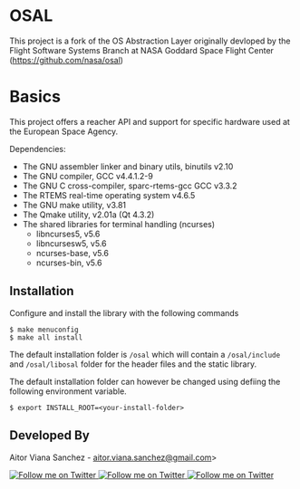 # OSAL
This project is a fork of the OS Abstraction Layer originally devloped by the Flight Software Systems Branch at NASA Goddard Space Flight Center (https://github.com/nasa/osal)

# Basics
This project offers a reacher API and support for specific hardware used at the European Space Agency.

Dependencies:

* The GNU assembler linker and binary utils, binutils v2.10
* The GNU compiler, GCC v4.4.1.2-9
* The GNU C cross-compiler, sparc-rtems-gcc GCC v3.3.2
* The RTEMS real-time operating system v4.6.5
* The GNU make utility, v3.81
* The Qmake utility, v2.01a (Qt 4.3.2)
* The shared libraries for terminal handling (ncurses)
  - libncurses5, v5.6
  - libncursesw5, v5.6
  - ncurses-base, v5.6
  - ncurses-bin, v5.6


## Installation

Configure and install the library with the following commands

```
$ make menuconfig
$ make all install
```

The default installation folder is `/osal` which will contain a `/osal/include` and `/osal/libosal` folder for the header files and the static library.

The default installation folder can however be changed using defiing the following environment variable.

```
$ export INSTALL_ROOT=<your-install-folder>
```

Developed By
---

Aitor Viana Sanchez - aitor.viana.sanchez@gmail.com>

<a href="https://twitter.com/aitorvs">
  <img alt="Follow me on Twitter"
       src="https://raw.github.com/ManuelPeinado/NumericPageIndicator/master/art/twitter.png" />
</a>
<a href="https://plus.google.com/+AitorViana">
  <img alt="Follow me on Twitter"
       src="https://raw.github.com/ManuelPeinado/NumericPageIndicator/master/art/google-plus.png" />
</a>
<a href="https://www.linkedin.com/in/aitorvs">
  <img alt="Follow me on Twitter"
       src="https://raw.github.com/ManuelPeinado/NumericPageIndicator/master/art/linkedin.png" />
       

